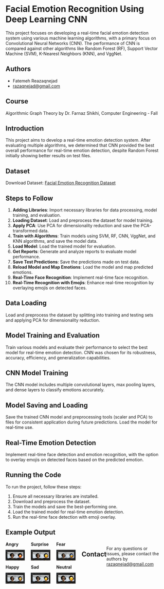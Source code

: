 # Facial Emotion Recognition Using Deep Learning CNN

This project focuses on developing a real-time facial emotion detection system using various machine learning algorithms, with a primary focus on Convolutional Neural Networks (CNN). The performance of CNN is compared against other algorithms like Random Forest (RF), Support Vector Machine (SVM), K-Nearest Neighbors (KNN), and VggNet.

## Authors
- Fatemeh Reazaqnejad
- razaqnejad@gmail.com
## Course
Algorithmic Graph Theory by Dr. Farnaz Shikhi, Computer Engineering - Fall

## Introduction
This project aims to develop a real-time emotion detection system. After evaluating multiple algorithms, we determined that CNN provided the best overall performance for real-time emotion detection, despite Random Forest initially showing better results on test files.

## Dataset
Download Dataset: [Facial Emotion Recognition Dataset](https://drive.google.com/file/d/1tedoFTFFBbM2iUvdg37WQFSq07ghYrll/view?usp=drive_link)

## Steps to Follow
1. **Adding Libraries**: Import necessary libraries for data processing, model training, and evaluation.
2. **Loading Dataset**: Load and preprocess the dataset for model training.
3. **Apply PCA**: Use PCA for dimensionality reduction and save the PCA-transformed data.
4. **Train with Algorithms**: Train models using SVM, RF, CNN, VggNet, and KNN algorithms, and save the model data.
5. **Load Model**: Load the trained model for evaluation.
6. **Get Reports**: Generate and analyze reports to evaluate model performance.
7. **Save Test Predictions**: Save the predictions made on test data.
8. **Reload Model and Map Emotions**: Load the model and map predicted emotions.
9. **Real-Time Face Recognition**: Implement real-time face recognition.
10. **Real-Time Recognition with Emojis**: Enhance real-time recognition by overlaying emojis on detected faces.

## Data Loading
Load and preprocess the dataset by splitting into training and testing sets and applying PCA for dimensionality reduction.

## Model Training and Evaluation
Train various models and evaluate their performance to select the best model for real-time emotion detection. CNN was chosen for its robustness, accuracy, efficiency, and generalization capabilities.

## CNN Model Training
The CNN model includes multiple convolutional layers, max pooling layers, and dense layers to classify emotions accurately.

## Model Saving and Loading
Save the trained CNN model and preprocessing tools (scaler and PCA) to files for consistent application during future predictions. Load the model for real-time use.

## Real-Time Emotion Detection
Implement real-time face detection and emotion recognition, with the option to overlay emojis on detected faces based on the predicted emotion.

## Running the Code
To run the project, follow these steps:
1. Ensure all necessary libraries are installed.
2. Download and preprocess the dataset.
3. Train the models and save the best-performing one.
4. Load the trained model for real-time emotion detection.
5. Run the real-time face detection with emoji overlay.

## Example Output
<div style="display: flex; align-items: flex-start;">
    <div style="margin-right: 20px;">
        <div>
            <strong>Angry</strong>
            <br>
            <img src="media/Real_Time/angry.png" width="200" style="margin-top: 10px;">
        </div>
        <div style="margin-top: 10px;">
            <strong>Happy</strong>
            <br>
            <img src="media/Real_Time/happy.png" width="200" style="margin-top: 10px;">
        </div>
    </div>
    <div style="margin-right: 20px;">
        <div>
            <strong>Surprise</strong>
            <br>
            <img src="media/Real_Time/surprise.png" width="200" style="margin-top: 10px;">
        </div>
        <div style="margin-top: 10px;">
            <strong>Sad</strong>
            <br>
            <img src="media/Real_Time/sad.png" width="200" style="margin-top: 10px;">
        </div>
    </div>
    <div style="margin-right: 20px;">
        <div>
            <strong>Fear</strong>
            <br>
            <img src="media/Real_Time/fear.png" width="200" style="margin-top: 10px;">
        </div>
        <div style="margin-top: 10px;">
            <strong>Neutral</strong>
            <br>
            <img src="media/Real_Time/neutral.png" width="200" style="margin-top: 10px;">
        </div>
</div>

## Contact
For any questions or issues, please contact the authors by razaqnejad@gmail.com
